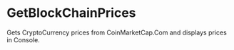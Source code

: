 # GetBlockChainPrices
Gets CryptoCurrency prices from CoinMarketCap.Com and displays prices in Console.
